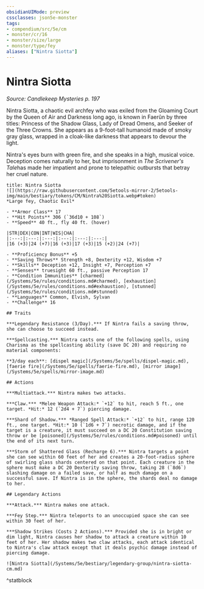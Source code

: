 ```yaml
---
obsidianUIMode: preview
cssclasses: json5e-monster
tags:
- compendium/src/5e/cm
- monster/cr/16
- monster/size/large
- monster/type/fey
aliases: ["Nintra Siotta"]
---
```

# Nintra Siotta
*Source: Candlekeep Mysteries p. 197*  

Nintra Siotta, a chaotic evil archfey who was exiled from the Gloaming Court by the Queen of Air and Darkness long ago, is known in Faerûn by three titles: Princess of the Shadow Glass, Lady of Dread Omens, and Seeker of the Three Crowns. She appears as a 9-foot-tall humanoid made of smoky gray glass, wrapped in a cloak-like darkness that appears to devour the light.

Nintra's eyes burn with green fire, and she speaks in a high, musical voice. Deception comes naturally to her, but imprisonment in *The Scrivener's Tale*has made her impatient and prone to telepathic outbursts that betray her cruel nature.

```ad-statblock
title: Nintra Siotta
![](https://raw.githubusercontent.com/5etools-mirror-2/5etools-img/main/bestiary/tokens/CM/Nintra%20Siotta.webp#token)
*Large fey, Chaotic Evil*

- **Armor Class** 17
- **Hit Points** 306 (`36d10 + 108`)
- **Speed** 40 ft., fly 40 ft. (hover)

|STR|DEX|CON|INT|WIS|CHA|
|:---:|:---:|:---:|:---:|:---:|:---:|
|16 (+3)|24 (+7)|16 (+3)|17 (+3)|15 (+2)|24 (+7)|

- **Proficiency Bonus** +5
- **Saving Throws** Strength +8, Dexterity +12, Wisdom +7
- **Skills** Deception +12, Insight +7, Perception +7
- **Senses** truesight 60 ft., passive Perception 17
- **Condition Immunities** [charmed](/Systems/5e/rules/conditions.md#charmed), [exhaustion](/Systems/5e/rules/conditions.md#exhaustion), [stunned](/Systems/5e/rules/conditions.md#stunned)
- **Languages** Common, Elvish, Sylvan
- **Challenge** 16

## Traits

***Legendary Resistance (3/Day).*** If Nintra fails a saving throw, she can choose to succeed instead.

***Spellcasting.*** Nintra casts one of the following spells, using Charisma as the spellcasting ability (save DC 20) and requiring no material components:

**3/day each**: [dispel magic](/Systems/5e/spells/dispel-magic.md), [faerie fire](/Systems/5e/spells/faerie-fire.md), [mirror image](/Systems/5e/spells/mirror-image.md)

## Actions

***Multiattack.*** Nintra makes two attacks.

***Claw.*** *Melee Weapon Attack:* `+12` to hit, reach 5 ft., one target. *Hit:* 12 (`2d4 + 7`) piercing damage.

***Shard of Shadow.*** *Ranged Spell Attack:* `+12` to hit, range 120 ft., one target. *Hit:* 10 (`1d6 + 7`) necrotic damage, and if the target is a creature, it must succeed on a DC 20 Constitution saving throw or be [poisoned](/Systems/5e/rules/conditions.md#poisoned) until the end of its next turn.

***Storm of Shattered Glass (Recharge 6).*** Nintra targets a point she can see within 60 feet of her and creates a 20-foot-radius sphere of swirling glass shards centered on that point. Each creature in the sphere must make a DC 20 Dexterity saving throw, taking 28 (`8d6`) slashing damage on a failed save, or half as much damage on a successful save. If Nintra is in the sphere, the shards deal no damage to her.

## Legendary Actions

***Attack.*** Nintra makes one attack.

***Fey Step.*** Nintra teleports to an unoccupied space she can see within 30 feet of her.

***Shadow Strikes (Costs 2 Actions).*** Provided she is in bright or dim light, Nintra causes her shadow to attack a creature within 10 feet of her. Her shadow makes two claw attacks, each attack identical to Nintra's claw attack except that it deals psychic damage instead of piercing damage.

![Nintra Siotta](/Systems/5e/bestiary/legendary-group/nintra-siotta-cm.md)
```
^statblock